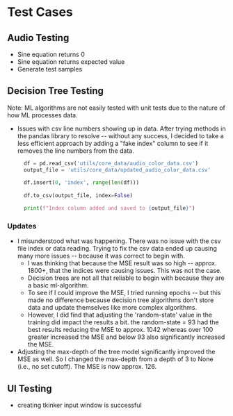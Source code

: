 # Test Cases

## Audio Testing

+ Sine equation returns 0
+ Sine equation returns expected value
+ Generate test samples

## Decision Tree Testing

Note: ML algorithms are not easily tested with unit tests due to the nature
of how ML processes data.

+ Issues with csv line numbers showing up in data. After trying methods in the pandas library to resolve -- without any success, I decided to take a less efficient approach by adding a "fake index" column to see if it removes the line numbers from the data.

  ```python
    df = pd.read_csv('utils/core_data/audio_color_data.csv')
    output_file = 'utils/core_data/updated_audio_color_data.csv'
    
    df.insert(0, 'index', range(len(df)))
    
    df.to_csv(output_file, index=False)

    print(f"Index column added and saved to {output_file}")
  ```

### Updates

+ I misunderstood what was happening. There was no issue with the csv file index or data reading. Trying to fix the csv data ended up causing many more issues -- because it was correct to begin with. 
  + I was thinking that because the MSE result was so high -- approx. 1800+, that the indices were causing issues. This was not the case.
  + Decision trees are not all that reliable to begin with because they are a basic ml-algorithm. 
  + To see if I could improve the MSE, I tried running epochs -- but this made no difference because decision tree algorithms don't store data and update themselves like more complex algorithms.
  + However, I did find that adjusting the 'random-state' value in the training did impact the results a bit. the random-state = 93 had the best results reducing the MSE to approx. 1042 whereas over 100 greater increased the MSE and below 93 also significantly increased the MSE.
+ Adjusting the max-depth of the tree model significantly improved the MSE as well. So I changed the max-depth from a depth of 3 to None (i.e., no set cutoff). The MSE is now approx. 126.

## UI Testing

+ creating tkinker input window is successful
